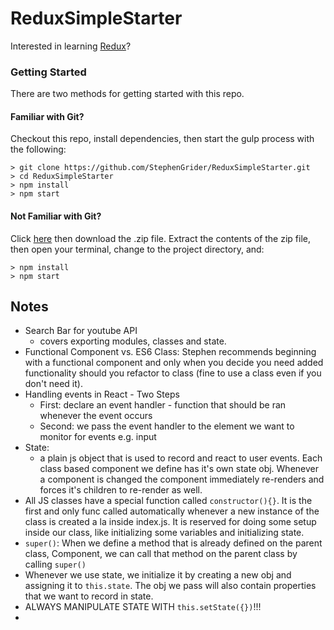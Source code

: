 # ReduxSimpleStarter

Interested in learning [Redux](https://www.udemy.com/react-redux/)?

### Getting Started

There are two methods for getting started with this repo.

#### Familiar with Git?
Checkout this repo, install dependencies, then start the gulp process with the following:

```
> git clone https://github.com/StephenGrider/ReduxSimpleStarter.git
> cd ReduxSimpleStarter
> npm install
> npm start
```

#### Not Familiar with Git?
Click [here](https://github.com/StephenGrider/ReactStarter/releases) then download the .zip file.  Extract the contents of the zip file, then open your terminal, change to the project directory, and:

```
> npm install
> npm start
```

## Notes
- Search Bar for youtube API
  - covers exporting modules, classes and state.
- Functional Component vs. ES6 Class: Stephen recommends beginning with a 
functional component and only when you decide you need added functionality should
you refactor to class (fine to use a class even if you don't need it).
- Handling events in React - Two Steps
  - First: declare an event handler - function that should be ran whenever the event occurs
  - Second: we pass the event handler to the element we want to monitor for events e.g. input
- State:
  - a plain js object that is used to record and react to user events. Each class based component we define
  has it's own state obj. Whenever a component is changed the component immediately re-renders and forces
  it's children to re-render as well.
- All JS classes have a special function called `constructor(){}`. It is the first and only func called automatically 
whenever a new instance of the class is created a la inside index.js. It is reserved for doing some setup inside our 
class, like initializing some variables and initializing state. 
- `super()`: When we define a method that is already defined on the parent class, Component, we can call that method 
on the parent class by calling `super()`
- Whenever we use state, we initialize it by creating a new obj and assigning it to `this.state`. The obj we pass
will also contain properties that we want to record in state. 
- ALWAYS MANIPULATE STATE WITH `this.setState({})`!!!
-  
